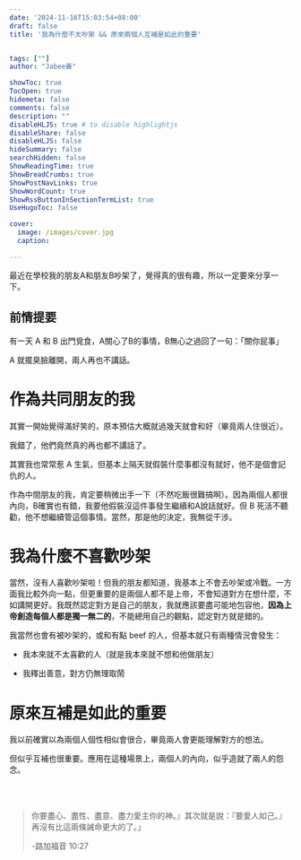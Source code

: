 ```yaml
---
date: '2024-11-16T15:03:54+08:00'
draft: false
title: '我為什麼不太吵架 && 原來兩個人互補是如此的重要'


tags: [""]
author: "Jabee姜"

showToc: true
TocOpen: true
hidemeta: false
comments: false
description: ""
disableHLJS: true # to disable highlightjs
disableShare: false
disableHLJS: false
hideSummary: false
searchHidden: false
ShowReadingTime: true
ShowBreadCrumbs: true
ShowPostNavLinks: true
ShowWordCount: true
ShowRssButtonInSectionTermList: true
UseHugoToc: false

cover:
  image: /images/cover.jpg
  caption: 

---
```


最近在學校我的朋友A和朋友B吵架了，覺得真的很有趣，所以一定要來分享一下。

## 前情提要

有一天 A 和 B 出門覓食，A關心了B的事情，B無心之過回了一句：「關你屁事」

A 就擺臭臉離開，兩人再也不講話。

# 作為共同朋友的我

其實一開始覺得滿好笑的，原本預估大概就過幾天就會和好（畢竟兩人住很近）。

我錯了，他們竟然真的再也都不講話了。

其實我也常常惹 A 生氣，但基本上隔天就假裝什麼事都沒有就好，他不是個會記仇的人。

作為中間朋友的我，肯定要稍微出手一下（不然吃飯很難搞啊）。因為兩個人都很內向，B確實也有錯，我要他假裝沒這件事發生繼續和A說話就好。但 B 死活不聽勸，他不想繼續管這個事情。當然，那是他的決定，我無從干涉。

# 我為什麼不喜歡吵架

當然，沒有人喜歡吵架啦！但我的朋友都知道，我基本上不會去吵架或冷戰。一方面我比較外向一點，但更重要的是兩個人都不是上帝，不會知道對方在想什麼，不如講開更好。我既然認定對方是自己的朋友，我就應該要盡可能地包容他，**因為上帝創造每個人都是獨一無二的**，不能總用自己的觀點，認定對方就是錯的。

我當然也會有被吵架的，或和有點 beef 的人，但基本就只有兩種情況會發生：

- 我本來就不太喜歡的人（就是我本來就不想和他做朋友）

- 我釋出善意，對方仍無理取鬧

# 原來互補是如此的重要

我以前確實以為兩個人個性相似會很合，畢竟兩人會更能理解對方的想法。

但似乎互補也很重要。應用在這種場景上，兩個人的內向，似乎造就了兩人的怨念。

<br/>

<br/>

> 你要盡心、盡性、盡意、盡力愛主你的神。』其次就是說：『要愛人如己。』再沒有比這兩條誡命更大的了。」
> 
> -路加福音 10:27
